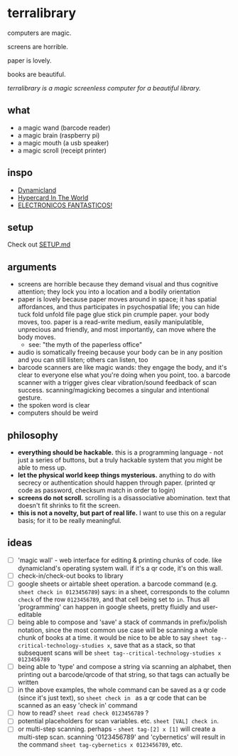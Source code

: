 # terralibrary

computers are magic.

screens are horrible.

paper is lovely.

books are beautiful.

*terralibrary is a magic screenless computer for a beautiful library.*

## what

- a magic wand (barcode reader)
- a magic brain (raspberry pi)
- a magic mouth (a usb speaker)
- a magic scroll (receipt printer)

## inspo

- [Dynamicland](https://dynamicland.org/)
- [Hypercard In The World](https://tashian.com/articles/dynamicland/)
- [ELECTRONICOS FANTASTICOS!](https://www.electronicosfantasticos.com/)

## setup

Check out [SETUP.md](SETUP.md)

## arguments

- screens are horrible because they demand visual and thus cognitive attention; they lock you into a location and a bodily orientation
- paper is lovely because paper moves around in space; it has spatial affordances, and thus participates in psychospatial life; you can hide tuck fold unfold file page glue stick pin crumple paper. your body moves, too. paper is a read-write medium, easily manipulatible, unprecious and friendly, and most importantly, can move where the body moves.
  -  see: "the myth of the paperless office"
- audio is somatically freeing because your body can be in any position and you can still listen; others can listen, too
- barcode scanners are like magic wands: they engage the body, and it's clear to everyone else what you're doing when you point, too. a barcode scanner with a trigger gives clear vibration/sound feedback of scan success. scanning/magicking becomes a singular and intentional gesture.
- the spoken word is clear
- computers should be weird

## philosophy
- **everything should be hackable.** this is a programming language - not just a series of buttons, but a truly hackable system that you might be able to mess up.
- **let the physical world keep things mysterious.** anything to do with secrecy or authentication should happen through paper. (printed qr code as password, checksum match in order to login)
- **screens do not scroll.** scrolling is a disassociative abomination. text that doesn't fit shrinks to fit the screen.
- **this is not a novelty, but part of real life.** I want to use this on a regular basis; for it to be really meaningful.

## ideas
- [ ] 'magic wall' - web interface for editing & printing chunks of code. like dynamicland's operating system wall. if it's a qr code, it's on this wall.
- [ ] check-in/check-out books to library
- [ ] google sheets or airtable sheet operation. a barcode command (e.g. `sheet check in 0123456789`) says: in a sheet, corresponds to the column `check` of the row `0123456789`, and that cell being set to `in`. Thus all 'programming' can happen in google sheets, pretty fluidly and user-editable
- [ ] being able to compose and 'save' a stack of commands in prefix/polish notation, since the most common use case will be scanning a whole chunk of books at a time. it would be nice to be able to say `sheet tag--critical-technology-studies x`, save that as a stack, so that subsequent scans will be `sheet tag--critical-technology-studies x 0123456789`
- [ ] being able to 'type' and compose a string via scanning an alphabet, then printing out a barcode/qrcode of that string, so that tags can actually be written 
- [ ] in the above examples, the whole command can be saved as a qr code (since it's just text), so `sheet check in ` as a qr code that can be scanned as an easy 'check in' command
- [ ] how to read? `sheet read check 0123456789` ? 
- [ ] potential placeholders for scan variables. etc. `sheet [VAL] check in`. 
- [ ] or multi-step scanning. perhaps - `sheet tag-[2] x [1]` will create a multi-step scan. scanning '0123456789' and 'cybernetics' will result in the command `sheet tag-cybernetics x 0123456789`, etc.
